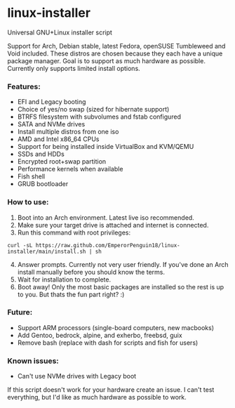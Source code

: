 # linux-installer
Universal GNU+Linux installer script

Support for Arch, Debian stable, latest Fedora, openSUSE Tumbleweed and Void included. These distros are chosen because they each have a unique package manager. Goal is to support as much hardware as possible. Currently only supports limited install options.

### Features:
- EFI and Legacy booting
- Choice of yes/no swap (sized for hibernate support)
- BTRFS filesystem with subvolumes and fstab configured
- SATA and NVMe drives
- Install multiple distros from one iso
- AMD and Intel x86_64 CPUs
- Support for being installed inside VirtualBox and KVM/QEMU
- SSDs and HDDs
- Encrypted root+swap partition
- Performance kernels when available
- Fish shell
- GRUB bootloader

### How to use:
1. Boot into an Arch environment. Latest live iso recommended.
2. Make sure your target drive is attached and internet is connected.
3. Run this command with root privileges:
```
curl -sL https://raw.github.com/EmperorPenguin18/linux-installer/main/install.sh | sh
```
4. Answer prompts. Currently not very user friendly. If you've done an Arch install manually before you should know the terms.
5. Wait for installation to complete.
6. Boot away! Only the most basic packages are installed so the rest is up to you. But thats the fun part right? :)

### Future:
- Support ARM processors (single-board computers, new macbooks)
- Add Gentoo, bedrock, alpine, and exherbo, freebsd, guix
- Remove bash (replace with dash for scripts and fish for users)

### Known issues:
- Can't use NVMe drives with Legacy boot

If this script doesn't work for your hardware create an issue. I can't test everything, but I'd like as much hardware as possible to work.
